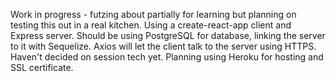 Work in progress - futzing about partially for learning but planning on testing this out in a real kitchen. Using a create-react-app client and Express server. Should be using PostgreSQL for database, linking the server to it with Sequelize. Axios will let the client talk to the server using HTTPS. Haven't decided on session tech yet. Planning using Heroku for hosting and SSL certificate.

